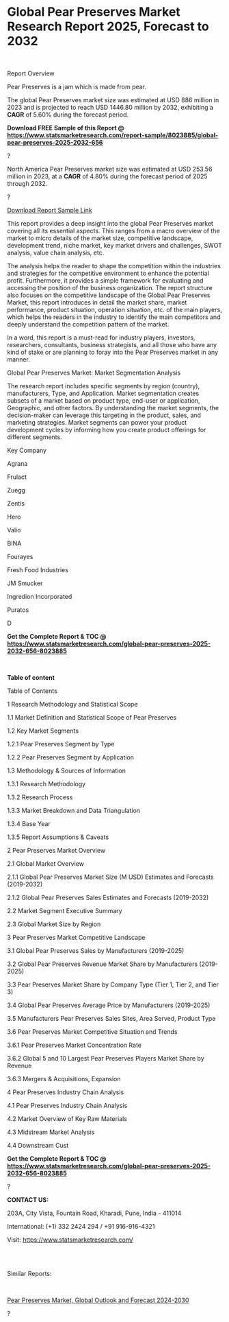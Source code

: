 <h1>Global Pear Preserves Market Research Report 2025, Forecast to 2032</h1><br/><p>Report Overview</p>
 
 
 
 <p>Pear Preserves is a jam which is made from pear.</p>
 
 
 
 <p>The global Pear Preserves market size was estimated at USD 886 million in 2023 and is projected to reach USD 1446.80 million by 2032, exhibiting a <strong>CAGR</strong> of 5.60% during the forecast period.</p>
 
 
 
 <div><b>Download FREE Sample of this Report @ <a href="https://www.statsmarketresearch.com/download-free-sample/8023885/global-pear-preserves-2025-2032-656">https://www.statsmarketresearch.com/report-sample/8023885/global-pear-preserves-2025-2032-656</a></b></div>
 
 
 
 <p>? </p>
 
 
 
 <p>North America Pear Preserves market size was estimated at USD 253.56 million in 2023, at a <strong>CAGR</strong> of 4.80% during the forecast period of 2025 through 2032.</p>
 
 
 
 <p>? </p>
 
 
 
 <p><a href="https://www.statsmarketresearch.com/download-free-sample/8023885/global-pear-preserves-2025-2032-656">Download Report Sample Link</a></p>
 
 
 
 <p>This report provides a deep insight into the global Pear Preserves market covering all its essential aspects. This ranges from a macro overview of the market to micro details of the market size, competitive landscape, development trend, niche market, key market drivers and challenges, SWOT analysis, value chain analysis, etc.</p>
 
 
 
 <p>The analysis helps the reader to shape the competition within the industries and strategies for the competitive environment to enhance the potential profit. Furthermore, it provides a simple framework for evaluating and accessing the position of the business organization. The report structure also focuses on the competitive landscape of the Global Pear Preserves Market, this report introduces in detail the market share, market performance, product situation, operation situation, etc. of the main players, which helps the readers in the industry to identify the main competitors and deeply understand the competition pattern of the market.</p>
 
 
 
 <p>In a word, this report is a must-read for industry players, investors, researchers, consultants, business strategists, and all those who have any kind of stake or are planning to foray into the Pear Preserves market in any manner.</p>
 
 
 
 <p>Global Pear Preserves Market: Market Segmentation Analysis</p>
 
 
 
 <p>The research report includes specific segments by region (country), manufacturers, Type, and Application. Market segmentation creates subsets of a market based on product type, end-user or application, Geographic, and other factors. By understanding the market segments, the decision-maker can leverage this targeting in the product, sales, and marketing strategies. Market segments can power your product development cycles by informing how you create product offerings for different segments.</p>
 
 
 
 <p>Key Company</p>
 
 
 
 <p>Agrana</p>
 
 
 
 <p>Frulact</p>
 
 
 
 <p>Zuegg</p>
 
 
 
 <p>Zentis</p>
 
 
 
 <p>Hero</p>
 
 
 
 <p>Valio</p>
 
 
 
 <p>BINA</p>
 
 
 
 <p>Fourayes</p>
 
 
 
 <p>Fresh Food Industries</p>
 
 
 
 <p>JM Smucker</p>
 
 
 
 <p>Ingredion Incorporated</p>
 
 
 
 <p>Puratos</p>
 
 
 
 <p>D</p>
 
 
 
 <div><b>Get the Complete Report & TOC @ <a href="https://www.statsmarketresearch.com/global-pear-preserves-2025-2032-656-8023885">https://www.statsmarketresearch.com/global-pear-preserves-2025-2032-656-8023885</a></b></div>
 
 
 
 <p><br />
 
 <b>Table of content</b></p>
 
 
 
 <p>Table of Contents<br />
 
 1 Research Methodology and Statistical Scope<br />
 
 1.1 Market Definition and Statistical Scope of Pear Preserves<br />
 
 1.2 Key Market Segments<br />
 
 1.2.1 Pear Preserves Segment by Type<br />
 
 1.2.2 Pear Preserves Segment by Application<br />
 
 1.3 Methodology & Sources of Information<br />
 
 1.3.1 Research Methodology<br />
 
 1.3.2 Research Process<br />
 
 1.3.3 Market Breakdown and Data Triangulation<br />
 
 1.3.4 Base Year<br />
 
 1.3.5 Report Assumptions & Caveats<br />
 
 2 Pear Preserves Market Overview<br />
 
 2.1 Global Market Overview<br />
 
 2.1.1 Global Pear Preserves Market Size (M USD) Estimates and Forecasts (2019-2032)<br />
 
 2.1.2 Global Pear Preserves Sales Estimates and Forecasts (2019-2032)<br />
 
 2.2 Market Segment Executive Summary<br />
 
 2.3 Global Market Size by Region<br />
 
 3 Pear Preserves Market Competitive Landscape<br />
 
 3.1 Global Pear Preserves Sales by Manufacturers (2019-2025)<br />
 
 3.2 Global Pear Preserves Revenue Market Share by Manufacturers (2019-2025)<br />
 
 3.3 Pear Preserves Market Share by Company Type (Tier 1, Tier 2, and Tier 3)<br />
 
 3.4 Global Pear Preserves Average Price by Manufacturers (2019-2025)<br />
 
 3.5 Manufacturers Pear Preserves Sales Sites, Area Served, Product Type<br />
 
 3.6 Pear Preserves Market Competitive Situation and Trends<br />
 
 3.6.1 Pear Preserves Market Concentration Rate<br />
 
 3.6.2 Global 5 and 10 Largest Pear Preserves Players Market Share by Revenue<br />
 
 3.6.3 Mergers & Acquisitions, Expansion<br />
 
 4 Pear Preserves Industry Chain Analysis<br />
 
 4.1 Pear Preserves Industry Chain Analysis<br />
 
 4.2 Market Overview of Key Raw Materials<br />
 
 4.3 Midstream Market Analysis<br />
 
 4.4 Downstream Cust</p>
 
 
 
 <div><b>Get the Complete Report & TOC @ <a href="https://www.statsmarketresearch.com/global-pear-preserves-2025-2032-656-8023885">https://www.statsmarketresearch.com/global-pear-preserves-2025-2032-656-8023885</a></b></div>
 
 
 
 <p>? </p>
 
 
 
 <p><b>CONTACT US:</b><br />
 
 203A, City Vista, Fountain Road, Kharadi, Pune, India - 411014<br />
 
 International: (+1) 332 2424 294 / +91 916-916-4321<br />
 
 Visit: <a href="https://www.statsmarketresearch.com/">https://www.statsmarketresearch.com/</a><br />
 
 <br />
 
 <br />
 
 Similar Reports:<br />
 
 <br />
 
 <a href="https://www.statsmarketresearch.com/global-pear-preserves-forecast-2024-2030-388-7883149">Pear Preserves Market, Global Outlook and Forecast 2024-2030</a><br />
 
 ? </p>